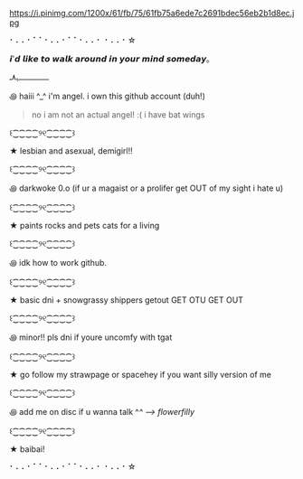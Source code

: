 https://i.pinimg.com/1200x/61/fb/75/61fb75a6ede7c2691bdec56eb2b1d8ec.jpg

⠂⠄⠄⠂⠁⠁⠂⠄⠄⠂⠁⠁⠂⠄⠄⠂ ⠂⠄⠄⠂☆

𝙞'𝙙 𝙡𝙞𝙠𝙚 𝙩𝙤 𝙬𝙖𝙡𝙠 𝙖𝙧𝙤𝙪𝙣𝙙 𝙞𝙣 𝙮𝙤𝙪𝙧 𝙢𝙞𝙣𝙙 𝙨𝙤𝙢𝙚𝙙𝙖𝙮｡

‎ـــــــــــــــــــﮩ٨ـ

꩜ haiii ^_^ i'm angel. i own this github account (duh!) 
> no i am not an actual angel! :( i have bat wings

꒰⁐⁐⁐⁐୨୧⁐⁐⁐⁐꒱

★ lesbian and asexual, demigirl!!

꒰⁐⁐⁐⁐୨୧⁐⁐⁐⁐꒱

꩜ darkwoke 0.o (if ur a magaist or a prolifer get OUT of my sight i hate u)

꒰⁐⁐⁐⁐୨୧⁐⁐⁐⁐꒱

★ paints rocks and pets cats for a living

꒰⁐⁐⁐⁐୨୧⁐⁐⁐⁐꒱

꩜ idk how to work github.

꒰⁐⁐⁐⁐୨୧⁐⁐⁐⁐꒱

★ basic dni + snowgrassy shippers getout GET OTU GET OUT

꒰⁐⁐⁐⁐୨୧⁐⁐⁐⁐꒱

꩜ minor!! pls dni if youre uncomfy with tgat

꒰⁐⁐⁐⁐୨୧⁐⁐⁐⁐꒱

★ go follow my strawpage or spacehey if you want silly version of me

꒰⁐⁐⁐⁐୨୧⁐⁐⁐⁐꒱

꩜ add me on disc if u wanna talk ^_^ --> flowerfilly_

꒰⁐⁐⁐⁐୨୧⁐⁐⁐⁐꒱

★ baibai!

⠂⠄⠄⠂⠁⠁⠂⠄⠄⠂⠁⠁⠂⠄⠄⠂ ⠂⠄⠄⠂☆
